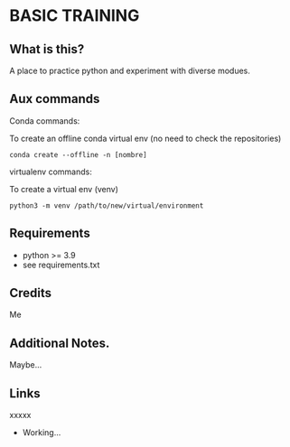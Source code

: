 BASIC TRAINING
=======

What is this?
--------------

A place to practice python and experiment with diverse modues.


Aux commands
----------------

Conda commands:

  To create an offline conda virtual env (no need to check the repositories)

    conda create --offline -n [nombre]

virtualenv commands:

  To create a virtual env (venv)

    python3 -m venv /path/to/new/virtual/environment


Requirements
------------

* python >= 3.9
* see requirements.txt

Credits
------------

Me


Additional Notes.
-----

Maybe...


Links
-----

xxxxx

* Working...

